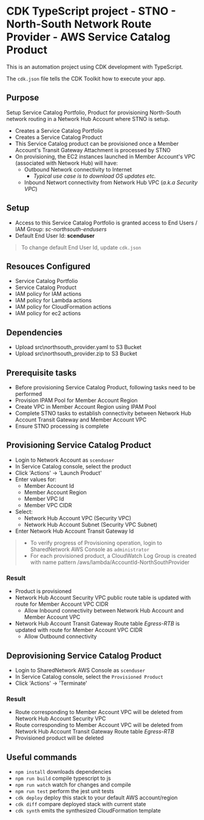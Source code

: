 # CDK TypeScript project - STNO - North-South Network Route Provider - AWS Service Catalog Product

This is an automation project using CDK development with TypeScript.

The `cdk.json` file tells the CDK Toolkit how to execute your app.

## Purpose

Setup Service Catalog Portfolio, Product for provisioning North-South network routing in a Network Hub Account where STNO is setup.

- Creates a Service Catalog Portfolio
- Creates a Service Catalog Product
- This Service Catalog product can be provisioned once a Member Account's Transit Gateway Attachment is processed by STNO
- On provisioning, the EC2 instances launched in Member Account's VPC (associated with Network Hub) will have:
  - Outbound Network connectivity to Internet
    - *Typical use case is to download OS updates etc.*
  - Inbound Networt connectivity from Network Hub VPC (*a.k.a Security VPC*)

## Setup
- Access to this Service Catalog Portfolio is granted access to End Users / IAM Group: *sc-northsouth-endusers*
- Default End User Id: **scenduser**

> To change default End User Id, update `cdk.json`

## Resouces Configured
- Service Catalog Portfolio
- Service Catalog Product
- IAM policy for IAM actions
- IAM policy for Lambda actions
- IAM policy for CloudFormation actions
- IAM policy for ec2 actions

## Dependencies
- Upload src\northsouth_provider.yaml to S3 Bucket
- Upload src\northsouth_provider.zip to S3 Bucket

## Prerequisite tasks
- Before provisioning Service Catalog Product, following tasks need to be performed
- Provision IPAM Pool for Member Account Region
- Create VPC in Member Account Region using IPAM Pool
- Complete STNO tasks to establish connectivity between Network Hub Account Transit Gateway and Member Account VPC
- Ensure STNO processing is complete

## Provisioning Service Catalog Product
- Login to Network Account as `scenduser`
- In Service Catalog console, select the product
- Click 'Actions' -> 'Launch Product'
- Enter values for:
  - Member Account Id
  - Member Account Region
  - Member VPC Id
  - Member VPC CIDR
- Select:
  - Network Hub Account VPC (Security VPC)
  - Network Hub Account Subnet (Security VPC Subnet)
- Enter Network Hub Account Transit Gateway Id

> - To verify progress of Provisioning operation, login to SharedNetwork AWS Console as `administrator`
> - For each provisioned product, a CloudWatch Log Group is created with name pattern /aws/lambda/AccountId-NorthSouthProvider

### Result
- Product is provisioned
- Network Hub Account Security VPC public route table is updated with route for Member Account VPC CIDR
  - Allow Inbound connectivity between Network Hub Account and Member Account VPC
- Network Hub Account Transit Gateway Route table *Egress-RTB* is updated with route for Member Account VPC CIDR
  - Allow Outbound connectivity

## Deprovisioning Service Catalog Product
- Login to SharedNetwork AWS Console as `scenduser`
- In Service Catalog console, select the `Provisioned Product`
- Click 'Actions' -> 'Terminate'

### Result
- Route corresponding to Member Account VPC will be deleted from Network Hub Account Security VPC
- Route corresponding to Member Account VPC will be deleted from Network Hub Account Transit Gateway Route table *Egress-RTB*
- Provisioned product will be deleted

## Useful commands

* `npm install`     downloads dependencies
* `npm run build`   compile typescript to js
* `npm run watch`   watch for changes and compile
* `npm run test`    perform the jest unit tests
* `cdk deploy`      deploy this stack to your default AWS account/region
* `cdk diff`        compare deployed stack with current state
* `cdk synth`       emits the synthesized CloudFormation template
